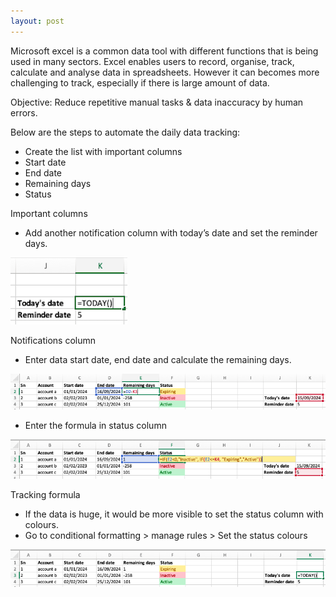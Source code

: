 ```yaml
---
layout: post
---
```

Microsoft excel is a common data tool with different functions that is being used in many sectors. Excel enables users to record, organise, track, calculate and analyse data in spreadsheets. However it can becomes more challenging to track, especially if there is large amount of data.

Objective: Reduce repetitive manual tasks & data inaccuracy by human errors.

Below are the steps to automate the daily data tracking:
- Create the list with important columns
- Start date
- End date
- Remaining days
- Status

Important columns
- Add another notification column with today’s date and set the reminder days.

![image](https://raw.githubusercontent.com/xcarin/xcarin.github.io/refs/heads/main/images/reminders1.png)

Notifications column
- Enter data start date, end date and calculate the remaining days.

![image](https://raw.githubusercontent.com/xcarin/xcarin.github.io/refs/heads/main/images/reminders2.png)

- Enter the formula in status column

![Image](https://raw.githubusercontent.com/xcarin/xcarin.github.io/refs/heads/main/images/reminders3.png)

Tracking formula
- If the data is huge, it would be more visible to set the status column with colours.
- Go to conditional formatting > manage rules > Set the status colours

![image](https://raw.githubusercontent.com/xcarin/xcarin.github.io/refs/heads/main/images/reminders4.png)


